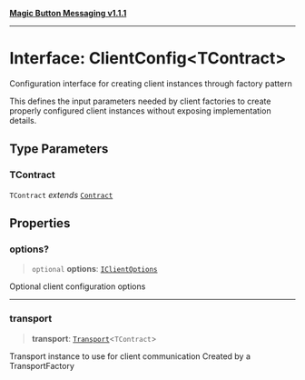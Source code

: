 [**Magic Button Messaging v1.1.1**](../README.md)

***

# Interface: ClientConfig\<TContract\>

Configuration interface for creating client instances through factory pattern

This defines the input parameters needed by client factories to create
properly configured client instances without exposing implementation details.

## Type Parameters

### TContract

`TContract` *extends* [`Contract`](../type-aliases/Contract.md)

## Properties

### options?

> `optional` **options**: [`IClientOptions`](IClientOptions.md)

Optional client configuration options

***

### transport

> **transport**: [`Transport`](../type-aliases/Transport.md)\<`TContract`\>

Transport instance to use for client communication
Created by a TransportFactory
